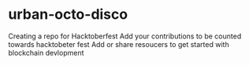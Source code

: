 # urban-octo-disco
Creating a repo for Hacktoberfest
Add your contributions to be counted towards hacktobeter fest
Add or share resoucers to get started with blockchain devlopment

